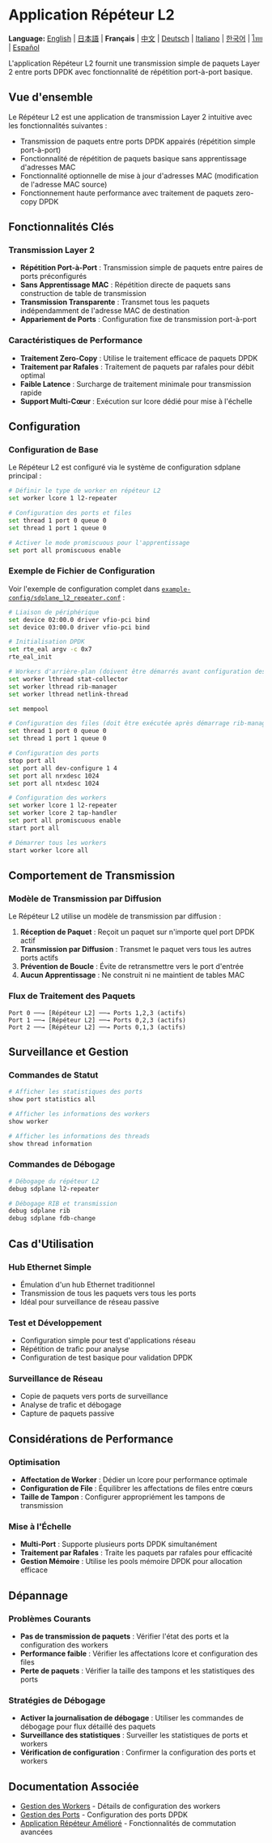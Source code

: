 # Application Répéteur L2

**Language:** [English](../en/l2-repeater-application.md) | [日本語](../ja/l2-repeater-application.md) | **Français** | [中文](../zh/l2-repeater-application.md) | [Deutsch](../de/l2-repeater-application.md) | [Italiano](../it/l2-repeater-application.md) | [한국어](../ko/l2-repeater-application.md) | [ไทย](../th/l2-repeater-application.md) | [Español](../es/l2-repeater-application.md)

L'application Répéteur L2 fournit une transmission simple de paquets Layer 2 entre ports DPDK avec fonctionnalité de répétition port-à-port basique.

## Vue d'ensemble

Le Répéteur L2 est une application de transmission Layer 2 intuitive avec les fonctionnalités suivantes :
- Transmission de paquets entre ports DPDK appairés (répétition simple port-à-port)
- Fonctionnalité de répétition de paquets basique sans apprentissage d'adresses MAC
- Fonctionnalité optionnelle de mise à jour d'adresses MAC (modification de l'adresse MAC source)
- Fonctionnement haute performance avec traitement de paquets zero-copy DPDK

## Fonctionnalités Clés

### Transmission Layer 2
- **Répétition Port-à-Port** : Transmission simple de paquets entre paires de ports préconfigurés
- **Sans Apprentissage MAC** : Répétition directe de paquets sans construction de table de transmission
- **Transmission Transparente** : Transmet tous les paquets indépendamment de l'adresse MAC de destination
- **Appariement de Ports** : Configuration fixe de transmission port-à-port

### Caractéristiques de Performance
- **Traitement Zero-Copy** : Utilise le traitement efficace de paquets DPDK
- **Traitement par Rafales** : Traitement de paquets par rafales pour débit optimal
- **Faible Latence** : Surcharge de traitement minimale pour transmission rapide
- **Support Multi-Cœur** : Exécution sur lcore dédié pour mise à l'échelle

## Configuration

### Configuration de Base
Le Répéteur L2 est configuré via le système de configuration sdplane principal :

```bash
# Définir le type de worker en répéteur L2
set worker lcore 1 l2-repeater

# Configuration des ports et files
set thread 1 port 0 queue 0  
set thread 1 port 1 queue 0

# Activer le mode promiscuous pour l'apprentissage
set port all promiscuous enable
```

### Exemple de Fichier de Configuration
Voir l'exemple de configuration complet dans [`example-config/sdplane_l2_repeater.conf`](../../example-config/sdplane_l2_repeater.conf) :

```bash
# Liaison de périphérique
set device 02:00.0 driver vfio-pci bind
set device 03:00.0 driver vfio-pci bind

# Initialisation DPDK
set rte_eal argv -c 0x7
rte_eal_init

# Workers d'arrière-plan (doivent être démarrés avant configuration des files)
set worker lthread stat-collector
set worker lthread rib-manager
set worker lthread netlink-thread

set mempool

# Configuration des files (doit être exécutée après démarrage rib-manager)
set thread 1 port 0 queue 0
set thread 1 port 1 queue 0

# Configuration des ports
stop port all
set port all dev-configure 1 4
set port all nrxdesc 1024
set port all ntxdesc 1024

# Configuration des workers
set worker lcore 1 l2-repeater
set worker lcore 2 tap-handler
set port all promiscuous enable
start port all

# Démarrer tous les workers
start worker lcore all
```

## Comportement de Transmission

### Modèle de Transmission par Diffusion
Le Répéteur L2 utilise un modèle de transmission par diffusion :

1. **Réception de Paquet** : Reçoit un paquet sur n'importe quel port DPDK actif
2. **Transmission par Diffusion** : Transmet le paquet vers tous les autres ports actifs
3. **Prévention de Boucle** : Évite de retransmettre vers le port d'entrée
4. **Aucun Apprentissage** : Ne construit ni ne maintient de tables MAC

### Flux de Traitement des Paquets

```
Port 0 ──→ [Répéteur L2] ──→ Ports 1,2,3 (actifs)
Port 1 ──→ [Répéteur L2] ──→ Ports 0,2,3 (actifs)
Port 2 ──→ [Répéteur L2] ──→ Ports 0,1,3 (actifs)
```

## Surveillance et Gestion

### Commandes de Statut
```bash
# Afficher les statistiques des ports
show port statistics all

# Afficher les informations des workers
show worker

# Afficher les informations des threads
show thread information
```

### Commandes de Débogage
```bash
# Débogage du répéteur L2
debug sdplane l2-repeater

# Débogage RIB et transmission
debug sdplane rib
debug sdplane fdb-change
```

## Cas d'Utilisation

### Hub Ethernet Simple
- Émulation d'un hub Ethernet traditionnel
- Transmission de tous les paquets vers tous les ports
- Idéal pour surveillance de réseau passive

### Test et Développement
- Configuration simple pour test d'applications réseau
- Répétition de trafic pour analyse
- Configuration de test basique pour validation DPDK

### Surveillance de Réseau
- Copie de paquets vers ports de surveillance
- Analyse de trafic et débogage
- Capture de paquets passive

## Considérations de Performance

### Optimisation
- **Affectation de Worker** : Dédier un lcore pour performance optimale
- **Configuration de File** : Équilibrer les affectations de files entre cœurs
- **Taille de Tampon** : Configurer appropriément les tampons de transmission

### Mise à l'Échelle
- **Multi-Port** : Supporte plusieurs ports DPDK simultanément
- **Traitement par Rafales** : Traite les paquets par rafales pour efficacité
- **Gestion Mémoire** : Utilise les pools mémoire DPDK pour allocation efficace

## Dépannage

### Problèmes Courants
- **Pas de transmission de paquets** : Vérifier l'état des ports et la configuration des workers
- **Performance faible** : Vérifier les affectations lcore et configuration des files
- **Perte de paquets** : Vérifier la taille des tampons et les statistiques des ports

### Stratégies de Débogage
- **Activer la journalisation de débogage** : Utiliser les commandes de débogage pour flux détaillé des paquets
- **Surveillance des statistiques** : Surveiller les statistiques de ports et workers
- **Vérification de configuration** : Confirmer la configuration des ports et workers

## Documentation Associée

- [Gestion des Workers](worker-lcore-thread-management.md) - Détails de configuration des workers
- [Gestion des Ports](port-management.md) - Configuration des ports DPDK
- [Application Répéteur Amélioré](enhanced-repeater-application.md) - Fonctionnalités de commutation avancées